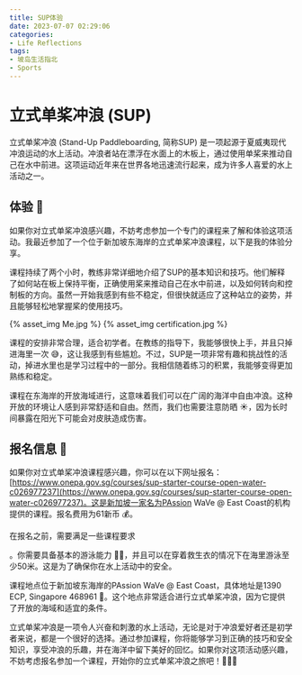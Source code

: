 ```yaml
---
title: SUP体验
date: 2023-07-07 02:29:06
categories:
- Life Reflections
tags:
- 坡岛生活指北
- Sports
---
```

# 立式单桨冲浪 (SUP)

立式单桨冲浪 (Stand-Up Paddleboarding, 简称SUP) 是一项起源于夏威夷现代冲浪运动的水上活动。冲浪者站在漂浮在水面上的木板上，通过使用单桨来推动自己在水中前进。这项运动近年来在世界各地迅速流行起来，成为许多人喜爱的水上活动之一。

## 体验 🌊

如果你对立式单桨冲浪感兴趣，不妨考虑参加一个专门的课程来了解和体验这项活动。我最近参加了一个位于新加坡东海岸的立式单桨冲浪课程，以下是我的体验分享。

课程持续了两个小时，教练非常详细地介绍了SUP的基本知识和技巧。他们解释了如何站在板上保持平衡，正确使用桨来推动自己在水中前进，以及如何转向和控制板的方向。虽然一开始我感到有些不稳定，但很快就适应了这种站立的姿势，并且能够轻松地掌握桨的使用技巧。

<style type="text/css">
    .fancybox {
        display: inline-block;
    }
</style>
{% asset_img Me.jpg %}
{% asset_img certification.jpg %}

课程的安排非常合理，适合初学者。在教练的指导下，我能够很快上手，并且只掉进海里一次 😅，这让我感到有些尴尬。不过，SUP是一项非常有趣和挑战性的活动，掉进水里也是学习过程中的一部分。我相信随着练习的积累，我能够变得更加熟练和稳定。

课程在东海岸的开放海域进行，这意味着我们可以在广阔的海洋中自由冲浪。这种开放的环境让人感到非常舒适和自由。然而，我们也需要注意防晒 ☀️，因为长时间暴露在阳光下可能会对皮肤造成伤害。

## 报名信息 📝

如果你对立式单桨冲浪课程感兴趣，你可以在以下网址报名：[https://www.onepa.gov.sg/courses/sup-starter-course-open-water-c026977237](https://www.onepa.gov.sg/courses/sup-starter-course-open-water-c026977237)。这是新加坡一家名为PAssion WaVe @ East Coast的机构提供的课程。报名费用为61新币 💰。

在报名之前，需要满足一些课程要求

。你需要具备基本的游泳能力 🏊‍♂️，并且可以在穿着救生衣的情况下在海里游泳至少50米。这是为了确保你在水上活动中的安全。

课程地点位于新加坡东海岸的PAssion WaVe @ East Coast，具体地址是1390 ECP, Singapore 468961 📍。这个地点非常适合进行立式单桨冲浪，因为它提供了开放的海域和适宜的条件。

立式单桨冲浪是一项令人兴奋和刺激的水上活动，无论是对于冲浪爱好者还是初学者来说，都是一个很好的选择。通过参加课程，你将能够学习到正确的技巧和安全知识，享受冲浪的乐趣，并在海洋中留下美好的回忆。如果你对这项活动感兴趣，不妨考虑报名参加一个课程，开始你的立式单桨冲浪之旅吧！🏄‍♂️🌊